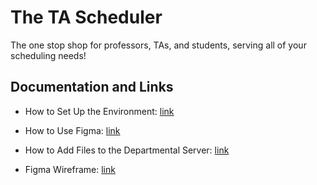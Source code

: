 # The TA Scheduler

The one stop shop for professors, TAs, and students, serving all of your scheduling needs!
## Documentation and Links
 - How to Set Up the Environment: [link](https://docs.google.com/document/d/10PvM36Mi2j2QNy9lwAXYrqdXX-m-qGYvnuNdI0aOgp8/edit?usp=sharing)
 - How to Use Figma: [link](https://docs.google.com/document/d/1EnX3DEN8PbpazkRa8YDx8J1a7bYPyorAw8GZLyZNhCw/edit?usp=sharing)
 - How to Add Files to the Departmental Server: [link](https://docs.google.com/document/d/1oGgJVLqWFKDjDrc63p3Mi5M2FVJJ5rOTx0jgYGiQRPI/edit?usp=sharing)
 
 - Figma Wireframe: [link](https://www.figma.com/file/8OFFtht0uZ5PskfMPtalfG/CSE442-TADA-FigmaFile?node-id=0%3A1&t=LZS53Hqo0ixBmclt-1)
